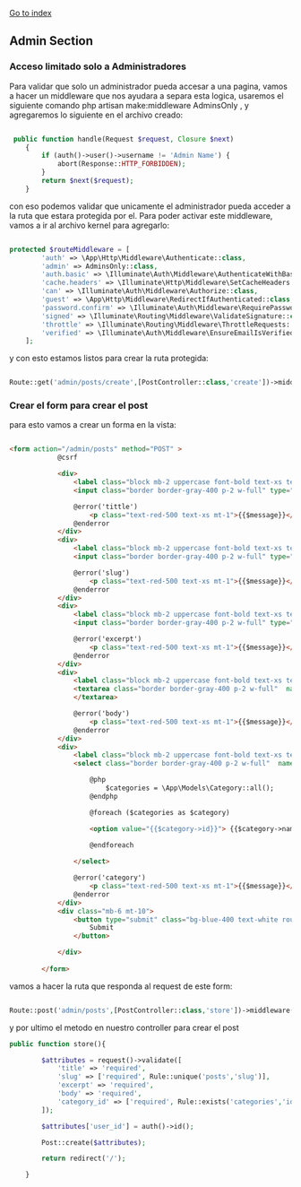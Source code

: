 [Go to index](../README.md)

## Admin Section

### Acceso limitado solo a Administradores

Para validar que solo un administrador pueda accesar a una pagina, vamos a hacer un middleware que nos ayudara a separa esta logica, usaremos el siguiente comando 
php artisan make:middleware AdminsOnly , y agregaremos lo siguiente en el archivo creado:

```php

 public function handle(Request $request, Closure $next)
    {
        if (auth()->user()->username != 'Admin Name') {
            abort(Response::HTTP_FORBIDDEN);
        }
        return $next($request); 
    }

```

con eso podemos validar que unicamente el administrador pueda acceder a la ruta que estara protegida por el. Para poder activar este middleware, vamos a ir al archivo kernel para agregarlo:

```php

protected $routeMiddleware = [
        'auth' => \App\Http\Middleware\Authenticate::class,
        'admin' => AdminsOnly::class,
        'auth.basic' => \Illuminate\Auth\Middleware\AuthenticateWithBasicAuth::class,
        'cache.headers' => \Illuminate\Http\Middleware\SetCacheHeaders::class,
        'can' => \Illuminate\Auth\Middleware\Authorize::class,
        'guest' => \App\Http\Middleware\RedirectIfAuthenticated::class,
        'password.confirm' => \Illuminate\Auth\Middleware\RequirePassword::class,
        'signed' => \Illuminate\Routing\Middleware\ValidateSignature::class,
        'throttle' => \Illuminate\Routing\Middleware\ThrottleRequests::class,
        'verified' => \Illuminate\Auth\Middleware\EnsureEmailIsVerified::class,
    ];

```

y con esto estamos listos para crear la ruta protegida:

```php

Route::get('admin/posts/create',[PostController::class,'create'])->middleware('admin');

```

### Crear el form para crear el post

para esto vamos a crear un forma en la vista:

```html

<form action="/admin/posts" method="POST" >
            @csrf

            <div>
                <label class="block mb-2 uppercase font-bold text-xs text-gray-700 mt-5" for="title">Title</label>
                <input class="border border-gray-400 p-2 w-full" type="text" name="title" id="title" required value="{{old('title')}}">

                @error('tittle')
                    <p class="text-red-500 text-xs mt-1">{{$message}}</p>
                @enderror
            </div>
            <div>
                <label class="block mb-2 uppercase font-bold text-xs text-gray-700 mt-5" for="slug">Slug</label>
                <input class="border border-gray-400 p-2 w-full" type="text" name="slug" id="slug" required value="{{old('slug')}}">

                @error('slug')
                    <p class="text-red-500 text-xs mt-1">{{$message}}</p>
                @enderror
            </div>
            <div>
                <label class="block mb-2 uppercase font-bold text-xs text-gray-700 mt-5" for="excerpt">Excerpt</label>
                <input class="border border-gray-400 p-2 w-full" type="text" name="excerpt" id="excerpt" required value="{{old('excerpt')}}">

                @error('excerpt')
                    <p class="text-red-500 text-xs mt-1">{{$message}}</p>
                @enderror
            </div>
            <div>
                <label class="block mb-2 uppercase font-bold text-xs text-gray-700 mt-5" for="body">Body</label>
                <textarea class="border border-gray-400 p-2 w-full"  name="body" id="body" required value="{{old('body')}}">
                </textarea>

                @error('body')
                    <p class="text-red-500 text-xs mt-1">{{$message}}</p>
                @enderror
            </div>
            <div>
                <label class="block mb-2 uppercase font-bold text-xs text-gray-700 mt-5" for="category_id">category</label>
                <select class="border border-gray-400 p-2 w-full"  name="category_id" id="category_id" required value="{{old('category_id')}}">

                    @php
                        $categories = \App\Models\Category::all();
                    @endphp

                    @foreach ($categories as $category)

                    <option value="{{$category->id}}"> {{$category->name}} </option>
                        
                    @endforeach

                </select>

                @error('category')
                    <p class="text-red-500 text-xs mt-1">{{$message}}</p>
                @enderror
            </div>
            <div class="mb-6 mt-10">
                <button type="submit" class="bg-blue-400 text-white rounded py-2 px-4 hover:bg-blue-500">
                    Submit
                </button>

            </div>
        
        </form>

```

vamos a hacer la ruta que responda al request de este form:

```php

Route::post('admin/posts',[PostController::class,'store'])->middleware('admin');

```

y por ultimo el metodo en nuestro controller para crear el post

```php
public function store(){

        $attributes = request()->validate([
            'title' => 'required',
            'slug' => ['required', Rule::unique('posts','slug')],
            'excerpt' => 'required',
            'body' => 'required',
            'category_id' => ['required', Rule::exists('categories','id')]
        ]);

        $attributes['user_id'] = auth()->id();

        Post::create($attributes);

        return redirect('/');

    }

```


